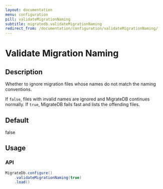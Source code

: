 ```yaml
---
layout: documentation
menu: configuration
pill: validateMigrationNaming
subtitle: migratedb.validateMigrationNaming
redirect_from: /documentation/configuration/validateMigrationNaming/
---
```


# Validate Migration Naming

## Description

Whether to ignore migration files whose names do not match the naming conventions.

If `false`, files with invalid names are ignored and MigrateDB continues normally. If `true`, MigrateDB fails fast and
lists the offending files.

## Default

false

## Usage

### API

```java
MigrateDb.configure()
    .validateMigrationNaming(true)
    .load()
```
